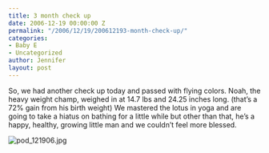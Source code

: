 ```yaml
---
title: 3 month check up
date: 2006-12-19 00:00:00 Z
permalink: "/2006/12/19/200612193-month-check-up/"
categories:
- Baby E
- Uncategorized
author: Jennifer
layout: post
---
```


So, we had another check up today and passed with flying colors. Noah, the heavy weight champ, weighed in at 14.7 lbs and 24.25 inches long. (that&#8217;s a 72% gain from his birth weight) We mastered the lotus in yoga and are going to take a hiatus on bathing for a little while but other than that, he&#8217;s a happy, healthy, growing little man and we couldn&#8217;t feel more blessed.

<img id="image89" alt="pod_121906.jpg" src="http://static.squarespace.com/static/50db6bb3e4b015296cd43789/50dfa5b1e4b0dc6320e0b5ea/50dfa5b1e4b0dc6320e0b640/1166546812000/?format=original" />
